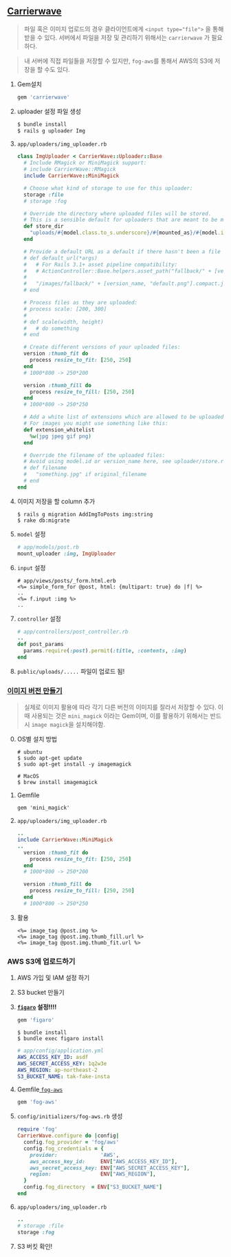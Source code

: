 
## [Carrierwave](https://github.com/carrierwaveuploader/carrierwave)

>파일 혹은 이미지 업로드의 경우 클라이언트에게  `<input type="file">` 을 통해 받을 수 있다. 서버에서 파일을 저장 및 관리하기 위해서는 `carrierwave` 가 필요하다.

> 내 서버에 직접 파일들을 저장할 수 있지만, `fog-aws`를 통해서 AWS의 S3에 저장을 할 수도 있다.



1. Gem설치 

   ```ruby
   gem 'carrierwave'
   ```

2. uploader 설정 파일 생성

   ```bash
   $ bundle install
   $ rails g uploader Img
   ```

3. `app/uploaders/img_uploader.rb`

   ```ruby
   class ImgUploader < CarrierWave::Uploader::Base
     # Include RMagick or MiniMagick support:
     # include CarrierWave::RMagick
     include CarrierWave::MiniMagick
   
     # Choose what kind of storage to use for this uploader:
     storage :file
     # storage :fog
   
     # Override the directory where uploaded files will be stored.
     # This is a sensible default for uploaders that are meant to be mounted:
     def store_dir
       "uploads/#{model.class.to_s.underscore}/#{mounted_as}/#{model.id}"
     end
   
     # Provide a default URL as a default if there hasn't been a file uploaded:
     # def default_url(*args)
     #   # For Rails 3.1+ asset pipeline compatibility:
     #   # ActionController::Base.helpers.asset_path("fallback/" + [version_name, "default.png"].compact.join('_'))
     #
     #   "/images/fallback/" + [version_name, "default.png"].compact.join('_')
     # end
   
     # Process files as they are uploaded:
     # process scale: [200, 300]
     #
     # def scale(width, height)
     #   # do something
     # end
   
     # Create different versions of your uploaded files:
     version :thumb_fit do
       process resize_to_fit: [250, 250]
     end
     # 1000*800 -> 250*200
   
     version :thumb_fill do
       process resize_to_fill: [250, 250]
     end
     # 1000*800 -> 250*250
   
     # Add a white list of extensions which are allowed to be uploaded.
     # For images you might use something like this:
     def extension_whitelist
       %w(jpg jpeg gif png)
     end
   
     # Override the filename of the uploaded files:
     # Avoid using model.id or version_name here, see uploader/store.rb for details.
     # def filename
     #   "something.jpg" if original_filename
     # end
   end
   
   ```

4. 이미지 저장을 할 column 추가

   ```
   $ rails g migration AddImgToPosts img:string 
   $ rake db:migrate
   ```

5. `model` 설정

   ```ruby
   # app/models/post.rb
   mount_uploader :img, ImgUploader
   ```

6. `input` 설정

   ```erb
   # app/views/posts/_form.html.erb
   <%= simple_form_for @post, html: {multipart: true} do |f| %>
   ..
   <%= f.input :img %>
   ..
   ```

7. `controller` 설정

   ```ruby
   # app/controllers/post_controller.rb
   ..
   def post_params
     params.require(:post).permit(:title, :contents, :img) 
   end
   ```

8. `public/uploads/.....` 파일이 업로드 됨!



### [이미지 버전 만들기](https://github.com/minimagick/minimagick)

> 실제로 이미지 활용에 따라 각기 다른 버전의 이미지를 잘라서 저장할 수 있다. 이때 사용되는 것은 `mini_magick` 이라는 Gem이며, 이를 활용하기 위해서는 반드시 `image magick`을 설치해야함.

0. OS별 설치 방법

   ```
   # ubuntu
   $ sudo apt-get update
   $ sudo apt-get install -y imagemagick
   
   # MacOS
   $ brew install imagemagick
   ```

1. Gemfile

   ```
   gem 'mini_magick'
   ```

2. `app/uploaders/img_uploader.rb`

   ```ruby
   ..
   include CarrierWave::MiniMagick
   ..
     version :thumb_fit do
       process resize_to_fit: [250, 250]
     end
     # 1000*800 -> 250*200
   
     version :thumb_fill do
       process resize_to_fill: [250, 250]
     end
     # 1000*800 -> 250*250
   ```

3. 활용

   ```erb
   <%= image_tag @post.img %>
   <%= image_tag @post.img.thumb_fill.url %>
   <%= image_tag @post.img.thumb_fit.url %>
   ```

   

### AWS S3에 업로드하기

1. AWS 가입 및 IAM 설정 하기

2. S3 bucket 만들기

3. **[`figaro`](https://github.com/laserlemon/figaro) 설정!!!!**

   ```ruby
   gem 'figaro'
   ```

   ```
   $ bundle install
   $ bundle exec figaro install
   ```

   ```yaml
   # app/config/application.yml
   AWS_ACCESS_KEY_ID: asdf
   AWS_SECRET_ACCESS_KEY: 1q2w3e
   AWS_REGION: ap-northeast-2
   S3_BUCKET_NAME: tak-fake-insta
   ```

4. Gemfile[ `fog-aws`](https://github.com/fog/fog-aws)

   ```ruby
   gem 'fog-aws'
   ```

5. `config/initializers/fog-aws.rb` 생성

   ```ruby
   require 'fog'
   CarrierWave.configure do |config|
     config.fog_provider = 'fog/aws'                     
     config.fog_credentials = {
       provider:              'AWS',                        
       aws_access_key_id:     ENV["AWS_ACCESS_KEY_ID"],                       
       aws_secret_access_key: ENV["AWS_SECRET_ACCESS_KEY"],                        
       region:                ENV["AWS_REGION"],               
     }
     config.fog_directory  = ENV["S3_BUCKET_NAME"]                                             
   end
   
   ```

6. `app/uploaders/img_uploader.rb`

   ```ruby
   ..
   # storage :file
   storage :fog
   ```

7. S3 버킷 확인!

